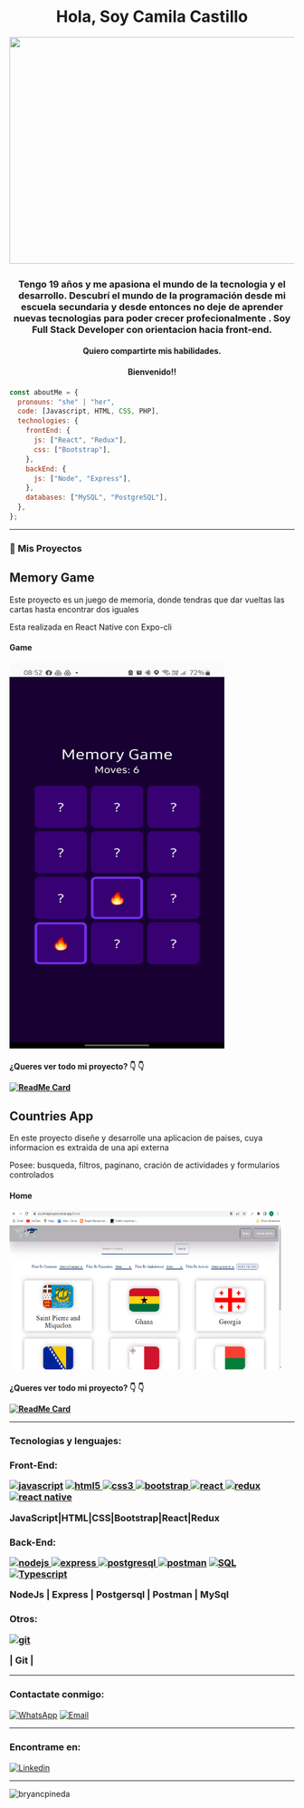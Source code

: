 <h1 align="center">Hola, Soy Camila Castillo</h1>

<img src="./img/Cod_Portada.gif" width="1500" height="400">

<h3 align="center">Tengo 19 años y me apasiona el mundo de la tecnologia y el desarrollo. Descubrí el mundo de la programación desde mi escuela secundaria y desde entonces no deje de aprender nuevas tecnologias para poder crecer profecionalmente . Soy Full Stack Developer con orientacion hacia front-end. </h3>
<h4 align="center">Quiero compartirte mis habilidades. </h4>
<h4 align="center"> Bienvenido!! </h4>

```javascript
const aboutMe = {
  pronouns: "she" | "her",
  code: [Javascript, HTML, CSS, PHP],
  technologies: {
    frontEnd: {
      js: ["React", "Redux"],
      css: ["Bootstrap"],
    },
    backEnd: {
      js: ["Node", "Express"],
    },
    databases: ["MySQL", "PostgreSQL"],
  },
};
```

---

### 👀 Mis Proyectos

<h2>Memory Game</h2>
<p>Este proyecto es un juego de memoria, donde tendras que dar vueltas las cartas hasta encontrar dos iguales</p>
<p>Esta realizada en React Native con Expo-cli</p>

<h4>Game</h4>
<p>

<img src="./img/portadaMemoryGame.jpg" width="380" height="680">
</p>
   
<h4> ¿Queres ver todo mi proyecto?  👇 👇

[![ReadMe Card](https://github-readme-stats.vercel.app/api/pin/?username=CastilloCamila&repo=MemoryGame_ReactNative&theme=radical "AData-Structure-and-Algorithms")](https://github.com/CastilloCamila/MemoryGame_ReactNative)

<h2>Countries App</h2>
<p>En este proyecto diseñe y desarrolle una aplicacion de paises, cuya informacion es extraida de una api externa</p>
<p>Posee: busqueda, filtros, paginano, cración de actividades y formularios controlados</p>

<h4>Home</h4>
<p>

<img src="./img/appCountries.png" width="480" height="280">
</p>
   
<h4> ¿Queres ver todo mi proyecto?  👇 👇

[![ReadMe Card](https://github-readme-stats.vercel.app/api/pin/?username=CastilloCamila&repo=PI-Countries&theme=radical "AData-Structure-and-Algorithms")](https://github.com/CastilloCamila/PI-Countries)

---

<h3 align="left">Tecnologias y lenguajes:</h3>
<h3> Front-End:
<p align="left">  <a href="https://developer.mozilla.org/en-US/docs/Web/JavaScript" target="_blank"> <img src="https://upload.wikimedia.org/wikipedia/commons/thumb/9/99/Unofficial_JavaScript_logo_2.svg/1024px-Unofficial_JavaScript_logo_2.svg.png" alt="javascript" width="40" height="40"/></a>  
<a href="https://www.w3.org/html/" target="_blank"><img src="https://upload.wikimedia.org/wikipedia/commons/thumb/3/38/HTML5_Badge.svg/600px-HTML5_Badge.svg.png" alt="html5" width="40" height="40"/> </a>
<a href="https://www.w3schools.com/css/" target="_blank"> <img src="https://cdn4.iconfinder.com/data/icons/social-media-logos-6/512/121-css3-512.png" alt="css3" width="40" height="40"/> </a> 
<a href="https://getbootstrap.com" target="_blank"> <img src="https://upload.wikimedia.org/wikipedia/commons/thumb/b/b2/Bootstrap_logo.svg/1024px-Bootstrap_logo.svg.png" alt="bootstrap" width="40" height="40"/> </a> 
<a href="https://reactjs.org/" target="_blank"> <img src="https://seeklogo.com/images/R/react-logo-7B3CE81517-seeklogo.com.png" alt="react" width="40" height="40"/> </a> 
<a href="https://redux.js.org" target="_blank"> <img src="https://seeklogo.com/images/R/redux-logo-9CA6836C12-seeklogo.com.png" alt="redux" width="40" height="40"/> </a>
<a href="https://reactnative.dev/" target="_blank"> <img src="https://seeklogo.com/images/R/react-native-logo-221C671C70-seeklogo.com.png" alt="react native" width="40" height="40"/> </a> </p> 
<p>JavaScript|HTML|CSS|Bootstrap|React|Redux</p>
<h3>Back-End:
<p>
<a href="https://nodejs.org" target="_blank"> <img src="https://cdn.pixabay.com/photo/2015/04/23/17/41/node-js-736399_960_720.png" alt="nodejs" height="40"/> </a>
<a href="https://expressjs.com" target="_blank"> <img src="https://i.cloudup.com/zfY6lL7eFa-3000x3000.png" alt="express" height="40"/> </a> 
<a href="https://www.postgresql.org" target="_blank"> <img src="https://upload.wikimedia.org/wikipedia/commons/thumb/2/29/Postgresql_elephant.svg/1200px-Postgresql_elephant.svg.png" alt="postgresql" width="40" height="40"/> </a> 
<a href="https://postman.com" target="_blank"> <img src="https://www.vectorlogo.zone/logos/getpostman/getpostman-icon.svg" alt="postman" width="40" height="40"/></a> 
<a href="https://www.mysql.com/" target="_blank"> <img src="https://cdn.worldvectorlogo.com/logos/mysql-6.svg" alt="SQL" width="40" height="40"/></a>
<a href="https://www.typescriptlang.org/" target="_blank"> <img src="https://seeklogo.com/images/T/typescript-logo-27C45A95A6-seeklogo.com.png" alt="Typescript" width="80" height="40"/></a> 
</p>
<p> NodeJs | Express | Postgersql | Postman | MySql </p>
<h3>Otros:
<p>
<a href="https://git-scm.com/" target="_blank"> <img src="https://www.vectorlogo.zone/logos/git-scm/git-scm-icon.svg" alt="git" width="40" height="40"/></a> 
</p>
<p>| Git |  </p>

---

<h3 align="left">Contactate conmigo:</h3>
<p align="left">
<a href="https://wa.me/+542995324123" target="_blank"><img align="center" src="https://cdn.jsdelivr.net/npm/simple-icons@3.0.1/icons/whatsapp.svg" alt="WhatsApp" height="30" width="40" /></a>
   <a href="mailto:camila.castillo.manrique@gmail.com" target="_blank"><img align="center" src="https://cdn.jsdelivr.net/npm/simple-icons@3.0.1/icons/gmail.svg" alt="Email" height="30" width="40" /></a>
   
</p>
   
---
   
   <h3 align="left">Encontrame en:</h3>
<p align="left">
<a href="https://www.linkedin.com/in/camilacastillo-fullstack-developer/" target="_blank"><img align="center" src="https://cdn.jsdelivr.net/npm/simple-icons@3.0.1/icons/linkedin.svg" alt="Linkedin" height="30" width="40" /></a>
   
 ---
   
<p><img align="left" src="https://github-readme-stats.vercel.app/api/top-langs?username=castillocamila&show_icons=true&theme=dark&locale=en&layout=compact" alt="bryancpineda" /></p>
